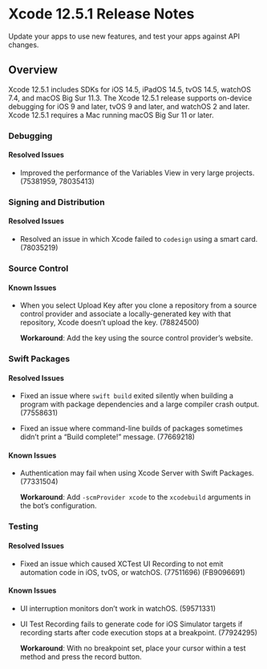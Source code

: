 # Xcode 12.5.1 Release Notes

Update your apps to use new features, and test your apps against API changes.

## Overview

Xcode 12.5.1 includes SDKs for iOS 14.5, iPadOS 14.5, tvOS 14.5, watchOS 7.4, and macOS Big Sur 11.3. The Xcode 12.5.1 release supports on-device debugging for iOS 9 and later, tvOS 9 and later, and watchOS 2 and later. Xcode 12.5.1 requires a Mac running macOS Big Sur 11 or later.

### Debugging

#### Resolved Issues

*   Improved the performance of the Variables View in very large projects. (75381959, 78035413)

### Signing and Distribution

#### Resolved Issues

*   Resolved an issue in which Xcode failed to `codesign` using a smart card. (78035219)

### Source Control

#### Known Issues

*   When you select Upload Key after you clone a repository from a source control provider and associate a locally-generated key with that repository, Xcode doesn’t upload the key. (78824500)

    **Workaround**: Add the key using the source control provider’s website.

### Swift Packages

#### Resolved Issues

*   Fixed an issue where `swift build` exited silently when building a program with package dependencies and a large compiler crash output. (77558631)

*   Fixed an issue where command-line builds of packages sometimes didn’t print a “Build complete!” message. (77669218)

#### Known Issues

*   Authentication may fail when using Xcode Server with Swift Packages. (77331504)

    **Workaround**: Add `-scmProvider xcode` to the `xcodebuild` arguments in the bot’s configuration.

### Testing

#### Resolved Issues

*   Fixed an issue which caused XCTest UI Recording to not emit automation code in iOS, tvOS, or watchOS. (77511696) (FB9096691)

#### Known Issues

*   UI interruption monitors don’t work in watchOS. (59571331)

*   UI Test Recording fails to generate code for iOS Simulator targets if recording starts after code execution stops at a breakpoint. (77924295)

    **Workaround**: With no breakpoint set, place your cursor within a test method and press the record button.
